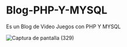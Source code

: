 # Blog-PHP-Y-MYSQL
Es un Blog de Video Juegos con PHP Y MYSQL

![Captura de pantalla (329)](https://user-images.githubusercontent.com/91712749/163661298-e3dfa6e3-cf0e-4e11-9069-cd90c94f57c6.png)

